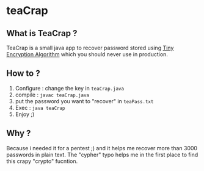 # teaCrap
## What is TeaCrap ?
TeaCrap is a small java app to recover password stored using [Tiny Encryption Algorithm](https://en.wikipedia.org/wiki/Tiny_Encryption_Algorithm) which you should never use in production.
## How to ?
1. Configure : change the key in `teaCrap.java`
2. compile : `javac teaCrap.java`
3. put the password you want to "recover" in `teaPass.txt`
4. Exec : `java teaCrap`
5. Enjoy ;)

## Why ?
Because i needed it for a pentest ;) and it helps me recover more than 3000 passwords in plain text.
The "cypher" typo helps me in the first place to find this crapy "crypto" fucntion.
